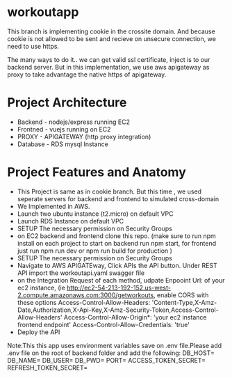 # workoutapp
This branch is implementing cookie in the crossite domain. And because cookie is not allowed to be sent and recieve on  unsecure connection, we
need to use https.

The many ways to do it.. we can get valid ssl certificate, inject is to our backend server.
But in this implementation, we use aws apigateway as proxy to take advantage the native https of apigateway.

# Project Architecture 
  - Backend  - nodejs/express running EC2
  - Frontned  - vuejs running on EC2
  - PROXY     - APIGATEWAY  (http proxy integration)
  - Database  - RDS mysql Instance
   
# Project Features and Anatomy
- This Project is same as in cookie branch. But this time , we used seperate servers for backend and frontend to simulated cross-domain
- We Implemented in AWS.
- Launch two ubuntu instance (t2.micro) on default VPC
- Launch RDS Instance on default VPC
- SETUP The necessary permission on Security Groups
- on EC2 backend and frontend  clone this repo.
  (make sure to run npm install on each project  to start on backend run npm start, for frontend just run npm run dev or npm run build for production )
 - SETUP The necessary permission on Security Groups
- Navigate to AWS APIGATEway, Click APIs the <Click Create> API button. Under REST API import the workoutapi.yaml swagger file
- on the Integration Request of each method, udpate Enpooint Url: of your ec2 instance, (ie  http://ec2-54-213-192-152.us-west-2.compute.amazonaws.com:3000/getworkouts, enable CORS with these options
   Access-Control-Allow-Headers: 'Content-Type,X-Amz-Date,Authorization,X-Api-Key,X-Amz-Security-Token,Access-Control-Allow-Headers'
   Access-Control-Allow-Origin*: 'your ec2 instance frontend endpoint'
   Access-Control-Allow-Credentials: 'true'
- Deploy the API
  
 
 
 Note:This this app uses environment variables save on .env file.Please add .env file on the root of backend folder and add the following:
DB_HOST=
DB_NAME=
DB_USER=
DB_PWD=
PORT=
ACCESS_TOKEN_SECRET=
REFRESH_TOKEN_SECRET=

